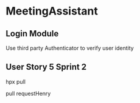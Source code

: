# MeetingAssistant
## Login Module
Use third party Authenticator to verify user identity

## User Story 5 Sprint 2
hpx pull

 pull requestHenry